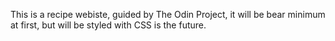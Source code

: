 This is a recipe webiste, guided by The Odin Project, it will be bear minimum at first, but will be styled with CSS is the future.